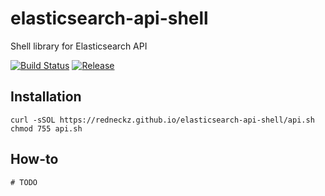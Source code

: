 # elasticsearch-api-shell

Shell library for Elasticsearch API

[![Build Status][build-image]][build-url]
[![Release][release-image]][release-url]

## Installation

```shell
curl -sSOL https://redneckz.github.io/elasticsearch-api-shell/api.sh
chmod 755 api.sh
```

## How-to

```shell
# TODO
```

[build-image]: https://cloud.drone.io/api/badges/redneckz/elasticsearch-api-shell/status.svg
[build-url]: https://cloud.drone.io/redneckz/elasticsearch-api-shell
[release-image]: https://img.shields.io/github/v/tag/redneckz/elasticsearch-api-shell
[release-url]: https://github.com/redneckz/elasticsearch-api-shell/releases
